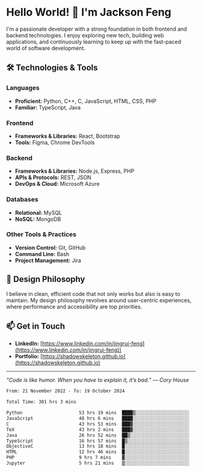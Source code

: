 # Hello World! 👋 I'm Jackson Feng

I'm a passionate developer with a strong foundation in both frontend and backend technologies. I enjoy exploring new tech, building web applications, and continuously learning to keep up with the fast-paced world of software development.

## 🛠 Technologies & Tools

### Languages
- **Proficient:** Python, C++, C, JavaScript, HTML, CSS, PHP
- **Familiar:** TypeScript, Java

### Frontend
- **Frameworks & Libraries:** React, Bootstrap
- **Tools:** Figma, Chrome DevTools

### Backend
- **Frameworks & Libraries:** Node.js, Express, PHP
- **APIs & Protocols:** REST, JSON
- **DevOps & Cloud:** Microsoft Azure

### Databases
- **Relational:** MySQL
- **NoSQL:** MongoDB

### Other Tools & Practices
- **Version Control:** Git, GitHub
- **Command Line:** Bash
- **Project Management:** Jira


## 🎨 Design Philosophy

I believe in clean, efficient code that not only works but also is easy to maintain. My design philosophy revolves around user-centric experiences, where performance and accessibility are top priorities.

## 📫 Get in Touch

- **LinkedIn:** [https://www.linkedin.com/in/jingrui-feng](https://www.linkedin.com/in/jingrui-feng))
- **Portfolio:** [https://shadowskeleton.github.io](https://shadowskeleton.github.io)

---

*“Code is like humor. When you have to explain it, it’s bad.” — Cory House*



<!--START_SECTION:waka-->

```txt
From: 21 November 2022 - To: 19 October 2024

Total Time: 301 hrs 3 mins

Python                     53 hrs 19 mins  ████▒░░░░░░░░░░░░░░░░░░░░   17.71 %
JavaScript                 48 hrs 6 mins   ████░░░░░░░░░░░░░░░░░░░░░   15.98 %
C                          43 hrs 53 mins  ███▓░░░░░░░░░░░░░░░░░░░░░   14.58 %
TeX                        43 hrs 2 mins   ███▓░░░░░░░░░░░░░░░░░░░░░   14.30 %
Java                       26 hrs 52 mins  ██▒░░░░░░░░░░░░░░░░░░░░░░   08.93 %
TypeScript                 16 hrs 57 mins  █▒░░░░░░░░░░░░░░░░░░░░░░░   05.63 %
ObjectiveC                 13 hrs 18 mins  █░░░░░░░░░░░░░░░░░░░░░░░░   04.42 %
HTML                       12 hrs 46 mins  █░░░░░░░░░░░░░░░░░░░░░░░░   04.24 %
PHP                        9 hrs 7 mins    ▓░░░░░░░░░░░░░░░░░░░░░░░░   03.03 %
Jupyter                    5 hrs 21 mins   ▒░░░░░░░░░░░░░░░░░░░░░░░░   01.78 %
```

<!--END_SECTION:waka-->

